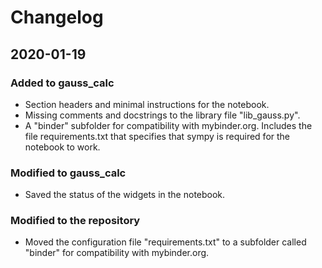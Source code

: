 # Changelog

## 2020-01-19

### Added to gauss_calc

- Section headers and minimal instructions for the notebook.
- Missing comments and docstrings to the library file "lib_gauss.py".
- A "binder" subfolder for compatibility with mybinder.org. Includes the file
  requirements.txt that specifies that sympy is required for the notebook to
  work.

### Modified to gauss_calc

- Saved the status of the widgets in the notebook.

### Modified to the repository

- Moved the configuration file "requirements.txt" to a subfolder called "binder"
  for compatibility with mybinder.org.
